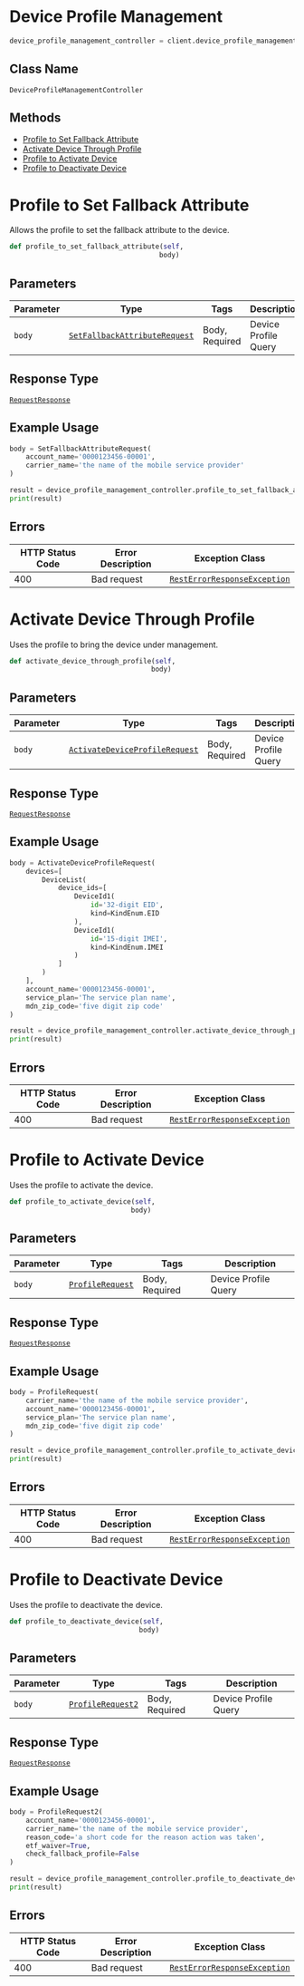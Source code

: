 # Device Profile Management

```python
device_profile_management_controller = client.device_profile_management
```

## Class Name

`DeviceProfileManagementController`

## Methods

* [Profile to Set Fallback Attribute](../../doc/controllers/device-profile-management.md#profile-to-set-fallback-attribute)
* [Activate Device Through Profile](../../doc/controllers/device-profile-management.md#activate-device-through-profile)
* [Profile to Activate Device](../../doc/controllers/device-profile-management.md#profile-to-activate-device)
* [Profile to Deactivate Device](../../doc/controllers/device-profile-management.md#profile-to-deactivate-device)


# Profile to Set Fallback Attribute

Allows the profile to set the fallback attribute to the device.

```python
def profile_to_set_fallback_attribute(self,
                                     body)
```

## Parameters

| Parameter | Type | Tags | Description |
|  --- | --- | --- | --- |
| `body` | [`SetFallbackAttributeRequest`](../../doc/models/set-fallback-attribute-request.md) | Body, Required | Device Profile Query |

## Response Type

[`RequestResponse`](../../doc/models/request-response.md)

## Example Usage

```python
body = SetFallbackAttributeRequest(
    account_name='0000123456-00001',
    carrier_name='the name of the mobile service provider'
)

result = device_profile_management_controller.profile_to_set_fallback_attribute(body)
print(result)
```

## Errors

| HTTP Status Code | Error Description | Exception Class |
|  --- | --- | --- |
| 400 | Bad request | [`RestErrorResponseException`](../../doc/models/rest-error-response-exception.md) |


# Activate Device Through Profile

Uses the profile to bring the device under management.

```python
def activate_device_through_profile(self,
                                   body)
```

## Parameters

| Parameter | Type | Tags | Description |
|  --- | --- | --- | --- |
| `body` | [`ActivateDeviceProfileRequest`](../../doc/models/activate-device-profile-request.md) | Body, Required | Device Profile Query |

## Response Type

[`RequestResponse`](../../doc/models/request-response.md)

## Example Usage

```python
body = ActivateDeviceProfileRequest(
    devices=[
        DeviceList(
            device_ids=[
                DeviceId1(
                    id='32-digit EID',
                    kind=KindEnum.EID
                ),
                DeviceId1(
                    id='15-digit IMEI',
                    kind=KindEnum.IMEI
                )
            ]
        )
    ],
    account_name='0000123456-00001',
    service_plan='The service plan name',
    mdn_zip_code='five digit zip code'
)

result = device_profile_management_controller.activate_device_through_profile(body)
print(result)
```

## Errors

| HTTP Status Code | Error Description | Exception Class |
|  --- | --- | --- |
| 400 | Bad request | [`RestErrorResponseException`](../../doc/models/rest-error-response-exception.md) |


# Profile to Activate Device

Uses the profile to activate the device.

```python
def profile_to_activate_device(self,
                              body)
```

## Parameters

| Parameter | Type | Tags | Description |
|  --- | --- | --- | --- |
| `body` | [`ProfileRequest`](../../doc/models/profile-request.md) | Body, Required | Device Profile Query |

## Response Type

[`RequestResponse`](../../doc/models/request-response.md)

## Example Usage

```python
body = ProfileRequest(
    carrier_name='the name of the mobile service provider',
    account_name='0000123456-00001',
    service_plan='The service plan name',
    mdn_zip_code='five digit zip code'
)

result = device_profile_management_controller.profile_to_activate_device(body)
print(result)
```

## Errors

| HTTP Status Code | Error Description | Exception Class |
|  --- | --- | --- |
| 400 | Bad request | [`RestErrorResponseException`](../../doc/models/rest-error-response-exception.md) |


# Profile to Deactivate Device

Uses the profile to deactivate the device.

```python
def profile_to_deactivate_device(self,
                                body)
```

## Parameters

| Parameter | Type | Tags | Description |
|  --- | --- | --- | --- |
| `body` | [`ProfileRequest2`](../../doc/models/profile-request-2.md) | Body, Required | Device Profile Query |

## Response Type

[`RequestResponse`](../../doc/models/request-response.md)

## Example Usage

```python
body = ProfileRequest2(
    account_name='0000123456-00001',
    carrier_name='the name of the mobile service provider',
    reason_code='a short code for the reason action was taken',
    etf_waiver=True,
    check_fallback_profile=False
)

result = device_profile_management_controller.profile_to_deactivate_device(body)
print(result)
```

## Errors

| HTTP Status Code | Error Description | Exception Class |
|  --- | --- | --- |
| 400 | Bad request | [`RestErrorResponseException`](../../doc/models/rest-error-response-exception.md) |


